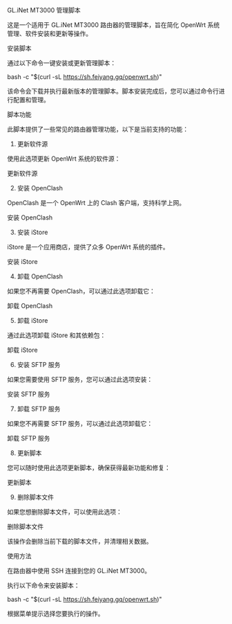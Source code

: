 GL.iNet MT3000 管理脚本

这是一个适用于 GL.iNet MT3000 路由器的管理脚本，旨在简化 OpenWrt 系统管理、软件安装和更新等操作。

安装脚本

通过以下命令一键安装或更新管理脚本：

bash -c "$(curl -sL https://sh.feiyang.gq/openwrt.sh)"


该命令会下载并执行最新版本的管理脚本。脚本安装完成后，您可以通过命令行进行配置和管理。

脚本功能

此脚本提供了一些常见的路由器管理功能，以下是当前支持的功能：

1. 更新软件源

使用此选项更新 OpenWrt 系统的软件源：

更新软件源

2. 安装 OpenClash

OpenClash 是一个 OpenWrt 上的 Clash 客户端，支持科学上网。

安装 OpenClash

3. 安装 iStore

iStore 是一个应用商店，提供了众多 OpenWrt 系统的插件。

安装 iStore

4. 卸载 OpenClash

如果您不再需要 OpenClash，可以通过此选项卸载它：

卸载 OpenClash

5. 卸载 iStore

通过此选项卸载 iStore 和其依赖包：

卸载 iStore

6. 安装 SFTP 服务

如果您需要使用 SFTP 服务，您可以通过此选项安装：

安装 SFTP 服务

7. 卸载 SFTP 服务

如果您不再需要 SFTP 服务，可以通过此选项卸载它：

卸载 SFTP 服务

8. 更新脚本

您可以随时使用此选项更新脚本，确保获得最新功能和修复：

更新脚本

9. 删除脚本文件

如果您想删除脚本文件，可以使用此选项：

删除脚本文件


该操作会删除当前下载的脚本文件，并清理相关数据。

使用方法

在路由器中使用 SSH 连接到您的 GL.iNet MT3000。

执行以下命令来安装脚本：

bash -c "$(curl -sL https://sh.feiyang.gq/openwrt.sh)"


根据菜单提示选择您要执行的操作。

